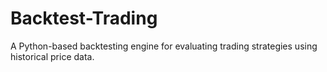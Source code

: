 # Backtest-Trading
A Python-based backtesting engine for evaluating trading strategies using historical price data.
